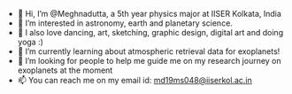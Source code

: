 - 👋 Hi, I’m @Meghnadutta, a 5th year physics major at IISER Kolkata, India
- 👀 I’m interested in astronomy, earth and planetary science. 
- 🌼 I also love dancing, art, sketching, graphic design, digital art and doing yoga :)
- 🌱 I’m currently learning about atmospheric retrieval data for exoplanets!
- 💞️ I’m looking for people to help me guide me on my research journey on exoplanets at the moment
- 📫 You can reach me on my email id: md19ms048@iiserkol.ac.in

<!---
Meghnadutta/Meghnadutta is a ✨ special ✨ repository because its `README.md` (this file) appears on your GitHub profile.
You can click the Preview link to take a look at your changes.
--->
